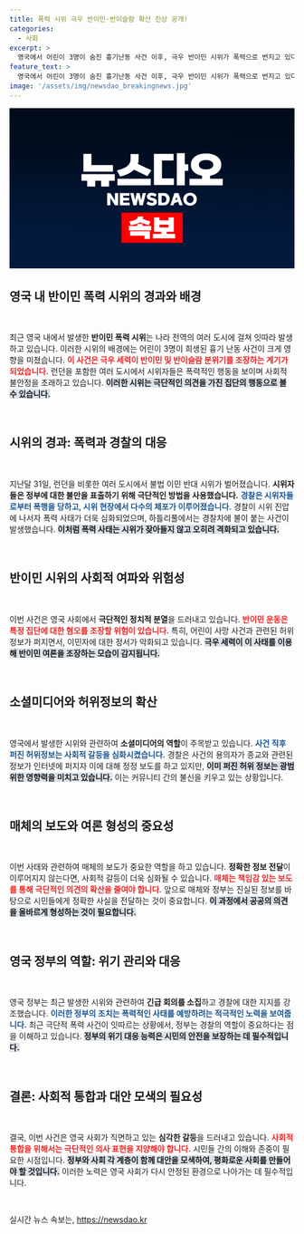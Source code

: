 ```yaml
---
title: 폭력 시위 극우 반이민·반이슬람 확산 진상 공개!
categories:
  - 사회
excerpt: >
  영국에서 어린이 3명이 숨진 흉기난동 사건 이후, 극우 반이민 시위가 폭력으로 번지고 있다. 경찰에 의해 100명 이상이 체포되었고, 허위 정보가 소셜미디어에서 퍼져 시위의 불씨를 더하고 있다.
feature_text: >
  영국에서 어린이 3명이 숨진 흉기난동 사건 이후, 극우 반이민 시위가 폭력으로 번지고 있다. 경찰에 의해 100명 이상이 체포되었고, 허위 정보가 소셜미디어에서 퍼져 시위의 불씨를 더하고 있다.
image: '/assets/img/newsdao_breakingnews.jpg'
---
```


<p><img src="/assets/img/newsdao_breakingnews.jpg" alt="cryptoinkorea 속보" /></p>

<h2 data-ke-size="size26">영국 내 반이민 폭력 시위의 경과와 배경</h2>

<p data-ke-size="size16">&nbsp;</p>

<p>최근 영국 내에서 발생한 <b>반이민 폭력 시위</b>는 나라 전역의 여러 도시에 걸쳐 잇따라 발생하고 있습니다. 이러한 시위의 배경에는 어린이 3명이 희생된 흉기 난동 사건이 크게 영향을 미쳤습니다. <b><span style="color: #ee2323;">이 사건은 극우 세력이 반이민 및 반이슬람 분위기를 조장하는 계기가 되었습니다.</span></b>  런던을 포함한 여러 도시에서 시위자들은 폭력적인 행동을 보이며 사회적 불안정을 초래하고 있습니다. <b><span style="background-color: #21538527;">이러한 시위는 극단적인 의견을 가진 집단의 행동으로 볼 수 있습니다.</span></b> </p>

<p data-ke-size="size16">&nbsp;</p>

<h2 data-ke-size="size26">시위의 경과: 폭력과 경찰의 대응</h2>

<p data-ke-size="size16">&nbsp;</p>

<p>지난달 31일, 런던을 비롯한 여러 도시에서 불법 이민 반대 시위가 벌어졌습니다. <b>시위자들은 정부에 대한 불만을 표출하기 위해 극단적인 방법을 사용했습니다.</b> <b><span style="color: #1a5490;">경찰은 시위자들로부터 폭행을 당하고, 시위 현장에서 다수의 체포가 이루어졌습니다.</span></b> 경찰이 시위 진압에 나서자 폭력 사태가 더욱 심화되었으며, 하틀리풀에서는 경찰차에 불이 붙는 사건이 발생했습니다. <b><span style="background-color: #21538527;">이처럼 폭력 사태는 시위가 잦아들지 않고 오히려 격화되고 있습니다.</span></b></p>

<p data-ke-size="size16">&nbsp;</p>

<h2 data-ke-size="size26">반이민 시위의 사회적 여파와 위험성</h2>

<p data-ke-size="size16">&nbsp;</p>

<p>이번 사건은 영국 사회에서 <b>극단적인 정치적 분열</b>을 드러내고 있습니다. <b><span style="color: #ee2323;">반이민 운동은 특정 집단에 대한 혐오를 조장할 위험이 있습니다.</span></b> 특히, 어린이 사망 사건과 관련된 허위정보가 퍼지면서, 이민자에 대한 정서가 악화되고 있습니다. <b><span style="background-color: #21538527;">극우 세력이 이 사태를 이용해 반이민 여론을 조장하는 모습이 감지됩니다.</span></b></p>

<p data-ke-size="size16">&nbsp;</p>

<h2 data-ke-size="size26">소셜미디어와 허위정보의 확산</h2>

<p data-ke-size="size16">&nbsp;</p>

<p>영국에서 발생한 시위와 관련하여 <b>소셜미디어의 역할</b>이 주목받고 있습니다. <b><span style="color: #1a5490;">사건 직후 퍼진 허위정보는 사회적 갈등을 심화시켰습니다.</span></b> 경찰은 사건의 용의자가 종교와 관련된 정보가 인터넷에 퍼지자 이에 대해 정정 보도를 하고 있지만, <b><span style="background-color: #21538527;">이미 퍼진 허위 정보는 광범위한 영향력을 미치고 있습니다.</span></b> 이는 커뮤니티 간의 불신을 키우고 있는 상황입니다.</p>

<p data-ke-size="size16">&nbsp;</p>

<h2 data-ke-size="size26">매체의 보도와 여론 형성의 중요성</h2>

<p data-ke-size="size16">&nbsp;</p>

<p>이번 사태와 관련하여 매체의 보도가 중요한 역할을 하고 있습니다. <b>정확한 정보 전달</b>이 이루어지지 않는다면, 사회적 갈등이 더욱 심화될 수 있습니다. <b><span style="color: #ee2323;">매체는 책임감 있는 보도를 통해 극단적인 의견의 확산을 줄여야 합니다.</span></b> 앞으로 매체와 정부는 진실된 정보를 바탕으로 시민들에게 정확한 사실을 전달하는 것이 중요합니다. <b><span style="background-color: #21538527;">이 과정에서 공공의 의견을 올바르게 형성하는 것이 필요합니다.</span></b></p>

<p data-ke-size="size16">&nbsp;</p>

<h2 data-ke-size="size26">영국 정부의 역할: 위기 관리와 대응</h2>

<p data-ke-size="size16">&nbsp;</p>

<p>영국 정부는 최근 발생한 시위와 관련하여 <b>긴급 회의를 소집</b>하고 경찰에 대한 지지를 강조했습니다. <b><span style="color: #1a5490;">이러한 정부의 조치는 폭력적인 사태를 예방하려는 적극적인 노력을 보여줍니다.</span></b> 최근 극단적 폭력 사건이 잇따르는 상황에서, 정부는 경찰의 역할이 중요하다는 점을 이해하고 있습니다. <b><span style="background-color: #21538527;">정부의 위기 대응 능력은 시민의 안전을 보장하는 데 필수적입니다.</span></b></p>

<p data-ke-size="size16">&nbsp;</p>

<h2 data-ke-size="size26">결론: 사회적 통합과 대안 모색의 필요성</h2>

<p data-ke-size="size16">&nbsp;</p>

<p>결국, 이번 사건은 영국 사회가 직면하고 있는 <b>심각한 갈등</b>을 드러내고 있습니다. <b><span style="color: #ee2323;">사회적 통합을 위해서는 극단적인 의사 표현을 지양해야 합니다.</span></b> 시민들 간의 이해와 존중이 필요한 시점입니다. <b><span style="background-color: #21538527;">정부와 사회 각 계층이 함께 대안을 모색하여, 평화로운 사회를 만들어야 할 것입니다.</span></b> 이러한 노력은 영국 사회가 다시 안정된 환경으로 나아가는 데 필수적입니다.</p>

<p data-ke-size="size16">&nbsp;</p>
실시간 뉴스 속보는, <a href="https://newsdao.kr" rel="dofollow">https://newsdao.kr</a>


